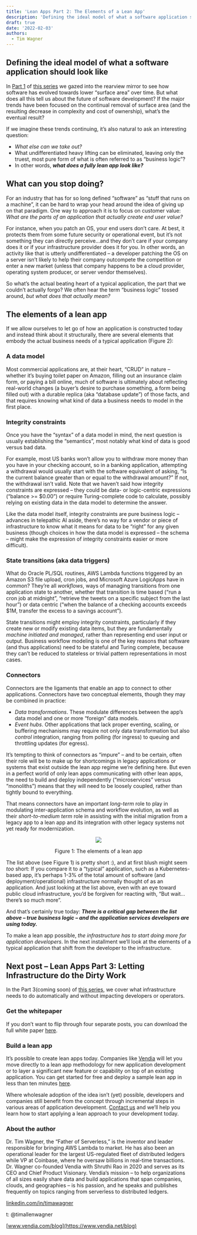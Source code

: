 ```yaml
---
title: 'Lean Apps Part 2: The Elements of a Lean App'
description: 'Defining the ideal model of what a software application should look like'
draft: true
date: '2022-02-03'
authors:
  - Tim Wagner
---
```


## Defining the ideal model of what a software application should look like

In [Part 1](https://www.vendia.net/blog/lean-app-part-1) of [this series](https://www.vendia.net/blog/lean-app) we gazed into the rearview mirror to see how software has evolved towards lower “surface area” over time. But what does all this tell us about the future of software development? If the major trends have been focused on the continual removal of surface area (and the resulting decrease in complexity and cost of ownership), what’s the eventual result? 

If we imagine these trends continuing, it’s also natural to ask an interesting question: 


* _What else can we take out?_ 
* What undifferentiated heavy lifting can be eliminated, leaving only the truest, most pure form of what is often referred to as “business logic”? 
* In other words, **_what does a fully lean app look like?_**


## What can you stop doing?

For an industry that has for so long defined “software” as “stuff that runs on a machine”, it can be hard to wrap your head around the idea of giving up on that paradigm. One way to approach it is to focus on customer value: _What are the parts of an application that actually create end user value?_ 

For instance, when you patch an OS, your end users don’t care. At best, it protects them from some future security or operational event, but it’s not something they can directly perceive…and they don’t care if your company does it or if your infrastructure provider does it for you. In other words, an activity like that is utterly undifferentiated – a developer patching the OS on a server isn’t likely to help their company outcompete the competition or enter a new market (unless that company happens to be a cloud provider, operating system producer, or server vendor themselves). 

So what’s the actual beating heart of a typical application, the part that we couldn’t actually forgo? We often hear the term “business logic” tossed around, _but what does that actually mean?_


## The elements of a lean app

If we allow ourselves to let go of how an application is constructed today and instead think about it structurally, there are several elements that embody the actual business needs of a typical application (Figure 2):


### A data model

Most commercial applications are, at their heart, “CRUD” in nature – whether it’s buying toilet paper on Amazon, filling out an insurance claim form, or paying a bill online, much of software is ultimately about reflecting real-world changes (a buyer’s desire to purchase something, a form being filled out) with a durable replica (aka “database update”) of those facts, and that requires knowing what kind of data a business needs to model in the first place.


### Integrity constraints

Once you have the “syntax” of a data model in mind, the next question is usually establishing the “semantics”, most notably what kind of data is good versus bad data. 

For example, most US banks won’t allow you to withdraw more money than you have in your checking account, so in a banking application, attempting a withdrawal would usually start with the software equivalent of asking, “Is the current balance greater than or equal to the withdrawal amount?” If not, the withdrawal isn’t valid. Note that we haven’t said how integrity constraints are expressed – they could be data- or logic-centric expressions (“balance >= $0.00”) or require Turing-complete code to calculate, possibly relying on existing data in the data model to determine the answer. 

Like the data model itself, integrity constraints are pure business logic – advances in telepathic AI aside, there’s no way for a vendor or piece of infrastructure to know what it means for data to be “right” for any given business (though choices in how the data model is expressed – the schema – might make the expression of integrity constraints easier or more difficult).


### State transitions (aka data triggers) 

What do Oracle PL/SQL routines, AWS Lambda functions triggered by an Amazon S3 file upload, cron jobs, and Microsoft Azure LogicApps have in common? They’re all _workflows_, ways of managing transitions from one application state to another, whether that transition is time based (“run a cron job at midnight”, “retrieve the tweets on a specific subject from the last hour”) or data centric (“when the balance of a checking accounts exceeds $1M, transfer the excess to a savings account”). 

State transitions might employ integrity constraints, particularly if they create new or modify existing data items, but they are fundamentally _machine initiated and managed_, rather than representing end user input or output. Business workflow modeling is one of the key reasons that software (and thus applications) need to be stateful and Turing complete, because they can’t be reduced to stateless or trivial pattern representations in most cases.


### **Connectors** 

Connectors are the ligaments that enable an app to connect to other applications. Connectors have two conceptual elements, though they may be combined in practice:



* _Data transformations_. These modulate differences between the app’s data model and one or more “foreign” data models.
* _Event hubs_. Other applications that lack proper eventing, scaling, or buffering mechanisms may require not only data transformation but also _control_ integration, ranging from polling (for ingress) to queuing and throttling updates (for egress).

It’s tempting to think of connectors as “impure” – and to be certain, often their role will be to make up for shortcomings in legacy applications or systems that exist outside the lean app regime we’re defining here. But even in a perfect world of only lean apps communicating with other lean apps, the need to build and deploy independently (“microservices” versus “monoliths”) means that they will need to be loosely coupled, rather than tightly bound to everything.

That means connectors have an important _long-term_ role to play in modulating inter-application schema and workflow evolution, as well as their _short-to-medium term_ role in assisting with the initial migration from a legacy app to a lean app and its integration with other legacy systems not yet ready for modernization.



<p align="center">
  <img src="https://d24nhiikxn5jns.cloudfront.net/optimized/user-images.githubusercontent.com..96793170..152252884-2f8115de-9963-4a04-a63f-c3d34438502f.png" />
</p>
<p align="center">Figure 1: The elements of a lean app</p>

The list above (see Figure 1) is pretty short :), and at first blush might seem _too_ short: If you compare it to a “typical” application, such as a Kubernetes-based app, it’s perhaps 1-3% of the total amount of software (and deployment/operational) infrastructure normally thought of as an application. And just looking at the list above, even with an eye toward public cloud infrastructure, you’d be forgiven for reacting with, “But wait…there’s so much more”. 

And that’s certainly true today: **_There is a critical gap between the list above – true business logic – and the application services developers are using today._** 

To make a lean app possible, _the infrastructure has to start doing more for application developers_. In the next installment we’ll look at the elements of a typical application that shift from the developer to the infrastructure.


## Next post – Lean Apps Part 3: Letting Infrastructure do the Dirty Work

In the Part 3(coming soon) of [this series](https://www.vendia.net/blog/lean-app), we cover what infrastructure needs to do automatically and without impacting developers or operators.


### Get the whitepaper

If you don’t want to flip through four separate posts, you can download the full white paper [here](https://www.vendia.net/resources/lean-apps). 


### Build a lean app 

It’s possible to create lean apps today. Companies like [Vendia](https://www.vendia.net/) will let you move directly to a lean app methodology for new application development or to layer a significant new feature or capability on top of an existing application. You can get started for free and deploy a sample lean app in less than ten minutes [here](https://share.vendia.net/). 

Where wholesale adoption of the idea isn’t (yet) possible, developers and companies still benefit from the concept through incremental steps in various areas of application development. [Contact us](https://www.vendia.net/contact-us) and we’ll help you learn how to start applying a lean approach to your development today. 


### About the author

Dr. Tim Wagner, the “Father of Serverless,” is the inventor and leader responsible for bringing AWS Lambda to market. He has also been an operational leader for the largest US-regulated fleet of distributed ledgers while VP at Coinbase, where he oversaw billions in real-time transactions. Dr. Wagner co-founded Vendia with Shruthi Rao in 2020 and serves as its CEO and Chief Product Visionary. Vendia’s mission – to help organizations of all sizes easily share data and build applications that span companies, clouds, and geographies – is his passion, and he speaks and publishes frequently on topics ranging from serverless to distributed ledgers.

[linkedin.com/in/timawagner](https://www.linkedin.com/in/timawagner)

t: @timallenwagner

[www.vendia.com/blog](https://www.vendia.net/blog)
